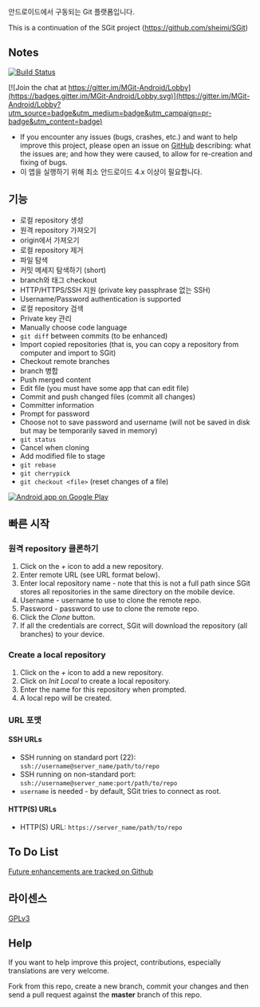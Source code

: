 
안드로이드에서 구동되는 Git 플랫폼입니다.

This is a continuation of the SGit project (https://github.com/sheimi/SGit)

## Notes

[![Build Status](https://travis-ci.org/maks/MGit.svg?branch=master)](https://travis-ci.org/maks/MGit)

[![Join the chat at https://gitter.im/MGit-Android/Lobby](https://badges.gitter.im/MGit-Android/Lobby.svg)](https://gitter.im/MGit-Android/Lobby?utm_source=badge&utm_medium=badge&utm_campaign=pr-badge&utm_content=badge)

 * If you encounter any issues (bugs, crashes, etc.) and want to help improve this project, please open an issue on [GitHub](https://github.com/maks/MGit/issues/new) describing: what the issues are; and how they were caused, to allow for re-creation and fixing of bugs.
 * 이 앱을 실행하기 위해 최소 안드로이드 4.x 이상이 필요합니다.

## 기능

* 로컬 repository 생성
* 원격 repository 가져오기
* origin에서 가져오기
* 로컬 repository 제거
* 파일 탐색
* 커밋 메세지 탐색하기 (short)
* branch와 태그 checkout
* HTTP/HTTPS/SSH 지원 (private key passphrase 없는 SSH)
* Username/Password authentication is supported
* 로컬 repository 검색
* Private key 관리
* Manually choose code language
* `git diff` between commits (to be enhanced)
* Import copied repositories (that is, you can copy a repository from computer and import to SGit)
* Checkout remote branches
* branch 병합
* Push merged content
* Edit file (you must have some app that can edit file)
* Commit and push changed files (commit all changes)
* Committer information
* Prompt for password
* Choose not to save password and username (will not be saved in disk but may be temporarily saved in memory)
* `git status`
* Cancel when cloning
* Add modified file to stage
* `git rebase`
* `git cherrypick`
* `git checkout <file>` (reset changes of a file)

<a href="https://play.google.com/store/apps/details?id=com.manichord.mgit"><img alt="Android app on Google Play" src="https://developer.android.com/images/brand/en_app_rgb_wo_45.png" /></a>

## 빠른 시작

### 원격 repository 클론하기

1. Click on the *+* icon to add a new repository.
2. Enter remote URL (see URL format below).
3. Enter local repository name - note that this is not a full path since SGit stores all repositories in the same directory on the mobile device.
4. Username - username to use to clone the remote repo.
5. Password - password to use to clone the remote repo.
6. Click the *Clone* button.
7. If all the credentials are correct, SGit will download the repository (all branches) to your device.

### Create a local repository
1. Click on the *+* icon to add a new repository.
2. Click on *Init Local* to create a local repository.
3. Enter the name for this repository when prompted.
4. A local repo will be created.

### URL 포맷

#### SSH URLs

 * SSH running on standard port (22): `ssh://username@server_name/path/to/repo`
* SSH running on non-standard port: `ssh://username@server_name:port/path/to/repo`
* `username` is needed - by default, SGit tries to connect as root.

#### HTTP(S) URLs

* HTTP(S) URL: `https://server_name/path/to/repo`

## To Do List

[Future enhancements are tracked on Github](https://github.com/maks/MGit/issues)

## 라이센스

[GPLv3](./LICENSE)

## Help

If you want to help improve this project, contributions, especially translations are very welcome.

Fork from this repo, create a new branch, commit your changes and then send a pull request against the **master** branch of this repo.
